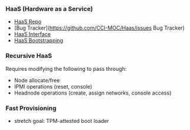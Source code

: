 ### HaaS (Hardware as a Service)

* [HaaS Repo](https://github.com/CCI-MOC/haas)
* [Bug Tracker](https://github.com/CCI-MOC/Haas/issues Bug Tracker)
* [HaaS Interface](hil/Haas-interface.html)
* [HaaS Bootstrapping](hil/HaaS-bootstrapping.html)

### Recursive HaaS
Requires modifying the following to pass through:
* Node allocate/free
* IPMI operations (reset, console)
* Headnode operations (create, assign networks, console access)

### Fast Provisioning 
* stretch goal: TPM-attested boot loader

